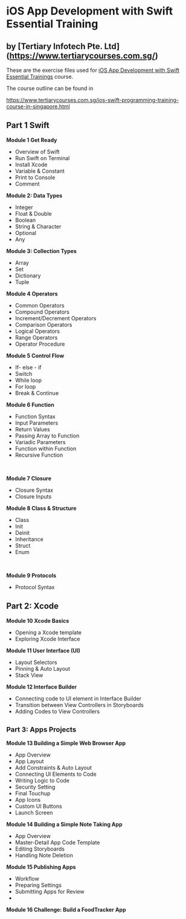 # iOS App Development with Swift Essential Training
## by [Tertiary Infotech Pte. Ltd] (https://www.tertiarycourses.com.sg/)

These are the exercise files used for [iOS App Development with Swift Essential Trainings](https://www.tertiarycourses.com.sg/ios-swift-programming-training-course-in-singapore.html) course. 

The course outline can be found in 

https://www.tertiarycourses.com.sg/ios-swift-programming-training-course-in-singapore.html

<h2>Part 1 Swift</h2>
<p><strong>Module 1 Get Ready</strong></p>
<ul>
<li>Overview of Swift</li>
<li>Run Swift on Terminal</li>
<li>Install Xcode</li>
<li>Variable &amp; Constant</li>
<li>Print to Console</li>
<li>Comment</li>
</ul>
<p><strong>Module 2: Data Types</strong></p>
<ul>
<li>Integer</li>
<li>Float &amp; Double</li>
<li>Boolean&nbsp;</li>
<li>String &amp; Character</li>
<li>Optional</li>
<li>Any</li>
</ul>
<p><strong>Module 3: Collection Types</strong></p>
<ul>
<li>Array&nbsp;</li>
<li>Set</li>
<li>Dictionary</li>
<li>Tuple</li>
</ul>
<p><strong>Module 4 Operators</strong></p>
<ul>
<li>Common Operators</li>
<li>Compound Operators</li>
<li>Increment/Decrement Operators</li>
<li>Comparison Operators</li>
<li>Logical Operators</li>
<li>Range Operators</li>
<li>Operator Procedure</li>
</ul>
<p><strong>Module 5 Control Flow</strong></p>
<ul>
<li>If- else - if</li>
<li>Switch</li>
<li>While loop</li>
<li>For loop</li>
<li>Break &amp; Continue</li>
</ul>
<p><strong>Module 6 Function</strong></p>
<ul>
<li>Function Syntax</li>
<li>Input Parameters</li>
<li>Return Values</li>
<li>Passing Array to Function</li>
<li>Variadic Parameters</li>
<li>Function within Function</li>
<li>Recursive Function</li>
</ul>
<p style="display: inline !important;">&nbsp;</p>
<p><strong>Module 7 Closure</strong></p>
<ul>
<li>Closure Syntax</li>
<li>Closure Inputs</li>
</ul>
<p><strong>Module 8 Class &amp; Structure</strong></p>
<ul>
<li>Class</li>
<li>Init&nbsp;</li>
<li>Deinit</li>
<li>Inheritance</li>
<li>Struct</li>
<li>Enum</li>
</ul>
<p style="display: inline !important;">&nbsp;</p>
<p><strong>Module 9 Protocols</strong></p>
<ul>
<li>Protocol Syntax</li>
</ul>
<h2>Part 2: Xcode</h2>
<p><strong>Module 10 Xcode Basics</strong></p>
<ul>
<li>Opening a Xcode template</li>
<li>Exploring Xcode Interface</li>
</ul>
<p><strong><strong>Module 11&nbsp;User Interface (UI)</strong></strong></p>
<ul>
<li>Layout Selectors</li>
<li>Pinning &amp; Auto Layout</li>
<li>Stack View</li>
</ul>
<p><strong>Module 12 Interface Builder</strong></p>
<ul>
<li>Connecting code to UI element in Interface Builder</li>
<li>Transition between View Controllers in Storyboards</li>
<li>Adding Codes to View Controllers</li>
</ul>
<h2><span style="font-size: large;">Part 3: Apps Projects</span></h2>
<p><strong>Module 13 Building a Simple Web Browser App</strong></p>
<ul>
<li>App Overview</li>
<li>App Layout</li>
<li>Add Constraints &amp; Auto Layout</li>
<li>Connecting UI Elements to Code</li>
<li>Writing Logic to Code</li>
<li>Security Setting</li>
<li>Final Touchup</li>
<li>App Icons</li>
<li>Custom UI Buttons</li>
<li>Launch Screen</li>
</ul>
<p><strong>Module 14 Building a Simple Note Taking App</strong></p>
<ul>
<li>App Overview</li>
<li>Master-Detail App Code Template</li>
<li>Editing Storyboards</li>
<li>Handling Note Deletion</li>
</ul>
<p><strong>Module 15 Publishing Apps</strong></p>
<ul>
<li>Workflow</li>
<li>Preparing Settings</li>
<li>Submitting Apps for Review</li>
<li></li>
</ul>
<p><strong>Module 16 Challenge: Build a FoodTracker App</strong></p>
